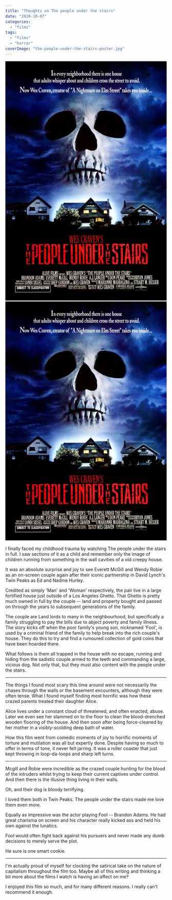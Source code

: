 ```yaml
---
title: "Thoughts on The people under the stairs"
date: "2020-10-07"
categories: 
  - "films"
tags: 
  - "films"
  - "horror"
coverImage: "the-people-under-the-stairs-poster.jpg"
---
```


[![](images/the-people-under-the-stairs-poster-692x1024.jpg)](images/the-people-under-the-stairs-poster.jpg)
[![](images/the-people-under-the-stairs-poster-692x1024.jpg)](images/the-people-under-the-stairs-poster.jpg)

I finally faced my childhood trauma by watching The people under the stairs in full. I saw sections of it as a child and remember only the image of children running from something in the wall cavities of a old creepy house.

It was an absolute surprise and joy to see Everett McGill and Wendy Robie as an on-screen couple again after their iconic partnership in David Lynch's Twin Peaks as Ed and Nadine Hurley.

Credited as simply 'Man' and 'Woman' respectively, the pair live in a large fortified house just outside of a Los Angeles Ghetto. That Ghetto is pretty much owned in full by the couple -- land and property bought and passed on through the years to subsequent generations of the family.

The couple are Land lords to many in the neighbourhood, but specifically a family struggling to pay the bills due to abject poverty and family illness. The story kicks off when the poor family's young son, nicknamed 'Fool', is used by a criminal friend of the family to help break into the rich couple's house. They do this to try and find a rumoured collection of gold coins that have been hoarded there.

What follows is them all trapped in the house with no escape, running and hiding from the sadistic couple armed to the teeth and commanding a large, vicious dog. Not only that, but they must also content with the people under the stairs.

* * *

The things I found most scary this time around were not necessarily the chases through the walls or the basement encounters, although they were often tense. What I found myself finding most horrific was how these crazed parents treated their daughter Alice.

Alice lives under a constant cloud of threatened, and often enacted, abuse. Later we even see her slammed on to the floor to clean the blood-drenched wooden flooring of the house. And then soon after being force-cleaned by her mother in a visibly-scolding deep bath of water.

How this film went from comedic moments of joy to horrific moments of torture and mutilation was all but expertly done. Despite having so much to offer in terms of tone, it never felt jarring. It was a roller coaster that just kept throwing in loop-da-loops and sharp left turns.

* * *

Mcgill and Robie were incredible as the crazed couple hunting for the blood of the intruders whilst trying to keep their current captives under control. And then there is the illusive thing living in their walls.

Oh, and their dog is bloody terrifying.

I loved them both in Twin Peaks. The people under the stairs made me love them even more.

Equally as impressive was the actor playing Fool -- Brandon Adams. He had great charisma on screen and his character really kicked ass and held his own against the lunatics.

Fool would often fight back against his pursuers and never made any dumb decisions to merely serve the plot.

He sure is one smart cookie.

* * *

I'm actually proud of myself for clocking the satirical take on the nature of capitalism throughout the film too. Maybe all of this writing and thinking a bit more about the films I watch is having an affect on me?

I enjoyed this film so much, and for many different reasons. I really can't recommend it enough.
